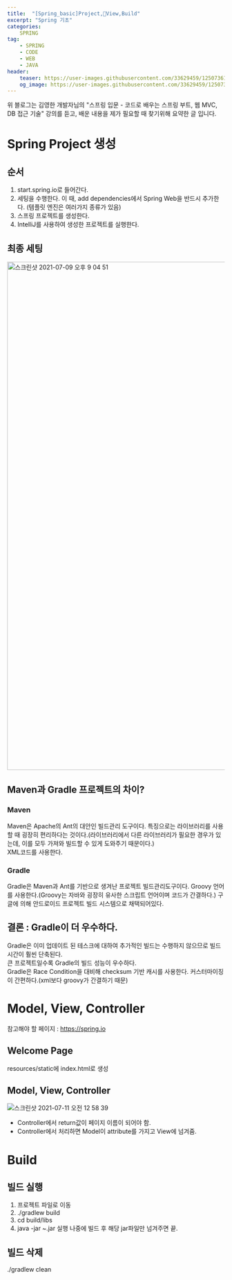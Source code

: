 ```yaml
---
title:  "[Spring_basic]Project,View,Build"
excerpt: "Spring 기초"
categories:
    SPRING
tag:
    - SPRING
    - CODE
    - WEB
    - JAVA
header:
    teaser: https://user-images.githubusercontent.com/33629459/125073613-34a98180-e0f7-11eb-9e65-2508acbacfab.png
    og_image: https://user-images.githubusercontent.com/33629459/125073613-34a98180-e0f7-11eb-9e65-2508acbacfab.png
---
```


위 블로그는 김영한 개발자님의 "스프링 입문 - 코드로 배우는 스프링 부트, 웹 MVC, DB 접근 기술" 강의를 듣고, 배운 내용을 제가 필요할 때 찾기위해 요약한 글 입니다.  

# Spring Project 생성

## 순서
1. start.spring.io로 들어간다.  
2. 세팅을 수행한다. 이 때, add dependencies에서 Spring Web을 반드시 추가한다. (템플릿 엔진은 여러가지 종류가 있음)
3. 스프링 프로젝트를 생성한다.  
4. IntelliJ를 사용하여 생성한 프로젝트를 실행한다.

## 최종 세팅
<img width="1174" alt="스크린샷 2021-07-09 오후 9 04 51" src="https://user-images.githubusercontent.com/33629459/125075299-5efc3e80-e0f9-11eb-9f03-1e8fbcb712f7.png">

## Maven과 Gradle 프로젝트의 차이?
### Maven
Maven은 Apache의 Ant의 대안인 빌드관리 도구이다.
특징으로는 라이브러리를 사용할 때 굉장히 편리하다는 것이다.(라이브러리에서 다른 라이브러리가 필요한 경우가 있는데, 이를 모두 가져와 빌드할 수 있게 도와주기 때문이다.)  
XML코드를 사용한다.


### Gradle
Gradle은 Maven과 Ant를 기반으로 생겨난 프로젝트 빌드관리도구이다.
Groovy 언어를 사용한다.(Groovy는 자바와 굉장히 유사한 스크립트 언어이며 코드가 간결하다.)
구글에 의해 안드로이드 프로젝트 빌드 시스템으로 채택되어있다.  

## 결론 : Gradle이 더 우수하다.
Gradle은 이미 업데이트 된 테스크에 대하여 추가적인 빌드는 수행하지 않으므로 빌드 시간이 훨씬 단축된다.  
큰 프로젝트일수록 Gradle의 빌드 성능이 우수하다.  
Gradle은 Race Condition을 대비해 checksum 기반 캐시를 사용한다.
커스터마이징이 간편하다.(xml보다 groovy가 간결하기 때문)  

# Model, View, Controller  
참고해야 할 페이지 : https://spring.io  
## Welcome Page
resources/static에 index.html로 생성  
## Model, View, Controller
![스크린샷 2021-07-11 오전 12 58 39](https://user-images.githubusercontent.com/33629459/125169011-3cdeeb00-e1e3-11eb-8ced-6e2350cbd821.png)
- Controller에서 return값이 페이지 이름이 되어야 함.
- Controller에서 처리하면 Model이 attribute를 가지고 View에 넘겨줌.

# Build
## 빌드 실행
1. 프로젝트 파일로 이동
2. ./gradlew build  
3. cd build/libs
4. java -jar ~.jar 실행
나중에 빌드 후 해당 jar파일만 넘겨주면 끝.  


## 빌드 삭제
./gradlew clean
